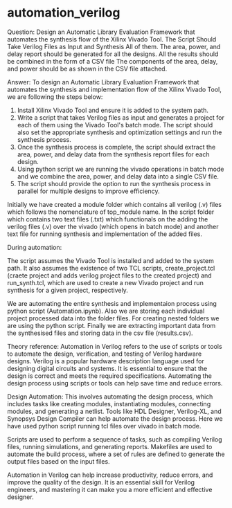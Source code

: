 # automation_verilog
Question: 
Design an Automatic Library Evaluation Framework that automates the synthesis flow of the Xilinx Vivado Tool.
The Script Should Take Verilog Files as Input and Synthesis All of them.
The area, power, and delay report should be generated for all the designs.
All the results should be combined in the form of a CSV file 
The components of the area, delay, and power should be as shown in the CSV file attached.

Answer:
To design an Automatic Library Evaluation Framework that automates the synthesis and implementation flow of the Xilinx Vivado Tool, we are following the steps below:

1. Install Xilinx Vivado Tool and ensure it is added to the system path.
2. Write a script that takes Verilog files as input and generates a project for each of them using the Vivado Tool's batch mode. The script should also set
   the appropriate synthesis and optimization settings and run the synthesis process.
3. Once the synthesis process is complete, the script should extract the area, power, and delay data from the synthesis report files for each design.
4. Using python script we are running the vivado operations in batch mode and we combine the area, power, and delay data into a single CSV file.
5. The script should provide the option to run the synthesis process in parallel for multiple designs to improve efficiency.

Initially we have created a module folder which contains all verilog (.v) files which follows the nomenclature of top_module name. 
In the script folder which contains two text files (.txt) which functionals on the adding the verilog files (.v) over the vivado (which opens in batch mode) and another text file for running synthesis and implementation of the added files.

During automation:

The script assumes the Vivado Tool is installed and added to the system path. It also assumes the existence of two TCL scripts, create_project.tcl (craete project and 
adds verilog project files to the created project) and run_synth.tcl, which are used to create a new Vivado project and run synthesis for a given project, respectively. 

We are automating the entire synthesis and implementaion process using python script (Automation.ipynb).
Also we are storing each individual project processed data into the folder files.
For creating nested folders we are using the python script.
Finally we are extracting important data from the synthesised files and storing data in the csv file (results.csv).


Theory reference:
Automation in Verilog refers to the use of scripts or tools to automate the design, verification, and testing of Verilog hardware designs. Verilog is a popular hardware description language used for designing digital circuits and systems. It is essential to ensure that the design is correct and meets the required specifications. Automating the design process using scripts or tools can help save time and reduce errors.

Design Automation: This involves automating the design process, which includes tasks like creating modules, instantiating modules, connecting modules, and generating 
a netlist. Tools like HDL Designer, Verilog-XL, and Synopsys Design Compiler can help automate the design process. Here we have used python script running tcl files over vivado in batch mode.

Scripts are used to perform a sequence of tasks, such as compiling Verilog files, running simulations, and generating reports. Makefiles are used to automate the build
process, where a set of rules are defined to generate the output files based on the input files.

Automation in Verilog can help increase productivity, reduce errors, and improve the quality of the design. It is an essential skill for Verilog engineers, and mastering it can make you a more efficient and effective designer.
